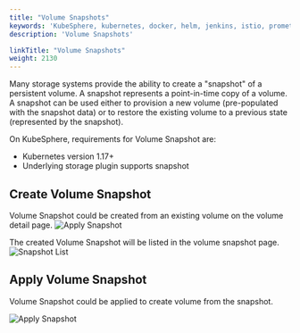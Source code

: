 ```yaml
---
title: "Volume Snapshots"
keywords: 'KubeSphere, kubernetes, docker, helm, jenkins, istio, prometheus'
description: 'Volume Snapshots'

linkTitle: "Volume Snapshots"
weight: 2130
---
```


Many storage systems provide the ability to create a "snapshot" of a persistent volume.
A snapshot represents a point-in-time copy of a volume.
A snapshot can be used either to provision a new volume (pre-populated with the snapshot data)
or to restore the existing volume to a previous state (represented by the snapshot).

On KubeSphere, requirements for Volume Snapshot are:

- Kubernetes version 1.17+
- Underlying storage plugin supports snapshot

## Create Volume Snapshot

Volume Snapshot could be created from an existing volume on the volume detail page.
![Apply Snapshot](/images/storage/create-snapshot.png)

The created Volume Snapshot will be listed in the volume snapshot page.
![Snapshot List](/images/storage/snapshot-list.png)

## Apply Volume Snapshot

Volume Snapshot could be applied to create volume from the snapshot.

![Apply Snapshot](/images/storage/apply-snapshot.png)
